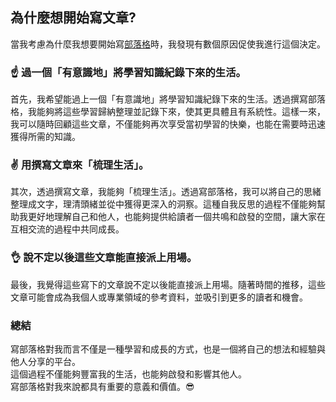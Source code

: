 ## 為什麼想開始寫文章?
當我考慮為什麼我想要開始寫[部落格](https://yue-jenny.github.io/)時，我發現有數個原因促使我進行這個決定。  

### :point_up: 過一個「**有意識地**」將學習知識紀錄下來的生活。  

首先，我希望能過上一個「有意識地」將學習知識紀錄下來的生活。透過撰寫部落格，我能夠將這些學習歸納整理並記錄下來，使其更具體且有系統性。這樣一來，我可以隨時回顧這些文章，不僅能夠再次享受當初學習的快樂，也能在需要時迅速獲得所需的知識。  

### :v: 用撰寫文章來「梳理生活」。  

其次，透過撰寫文章，我能夠「梳理生活」。透過寫部落格，我可以將自己的思緒整理成文字，理清頭緒並從中獲得更深入的洞察。這種自我反思的過程不僅能夠幫助我更好地理解自己和他人，也能夠提供給讀者一個共鳴和啟發的空間，讓大家在互相交流的過程中共同成長。  

### :ok_hand: 說不定以後這些文章能直接派上用場。 

最後，我覺得這些寫下的文章說不定以後能直接派上用場。隨著時間的推移，這些文章可能會成為我個人或專業領域的參考資料，並吸引到更多的讀者和機會。  

### 總結
寫部落格對我而言不僅是一種學習和成長的方式，也是一個將自己的想法和經驗與他人分享的平台。   
這個過程不僅能夠豐富我的生活，也能夠啟發和影響其他人。  
寫部落格對我來說都具有重要的意義和價值。😎  
